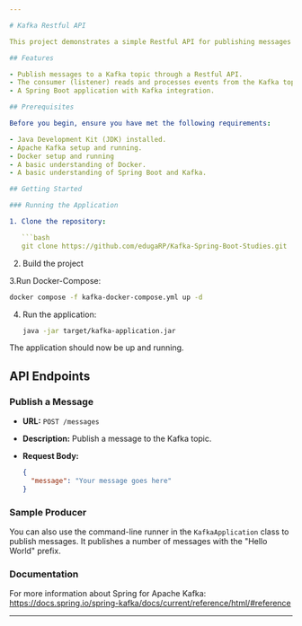```yaml
---

# Kafka Restful API

This project demonstrates a simple Restful API for publishing messages to a Kafka topic and a consumer for reading those messages.

## Features

- Publish messages to a Kafka topic through a Restful API.
- The consumer (listener) reads and processes events from the Kafka topic.
- A Spring Boot application with Kafka integration.

## Prerequisites

Before you begin, ensure you have met the following requirements:

- Java Development Kit (JDK) installed.
- Apache Kafka setup and running.
- Docker setup and running
- A basic understanding of Docker.
- A basic understanding of Spring Boot and Kafka.

## Getting Started

### Running the Application

1. Clone the repository:

   ```bash
   git clone https://github.com/edugaRP/Kafka-Spring-Boot-Studies.git
   ```

2. Build the project


3.Run Docker-Compose: 
  
   ```bash
   docker compose -f kafka-docker-compose.yml up -d
   ```

4. Run the application:

   ```bash
   java -jar target/kafka-application.jar
   ```

The application should now be up and running.

## API Endpoints

### Publish a Message

- **URL:** `POST /messages`
- **Description:** Publish a message to the Kafka topic.
- **Request Body:**

  ```json
  {
    "message": "Your message goes here"
  }
  ```

### Sample Producer

You can also use the command-line runner in the `KafkaApplication` class to publish messages. It publishes a number of messages with the "Hello World" prefix.


### Documentation

For more information about Spring for Apache Kafka: https://docs.spring.io/spring-kafka/docs/current/reference/html/#reference

---
```

